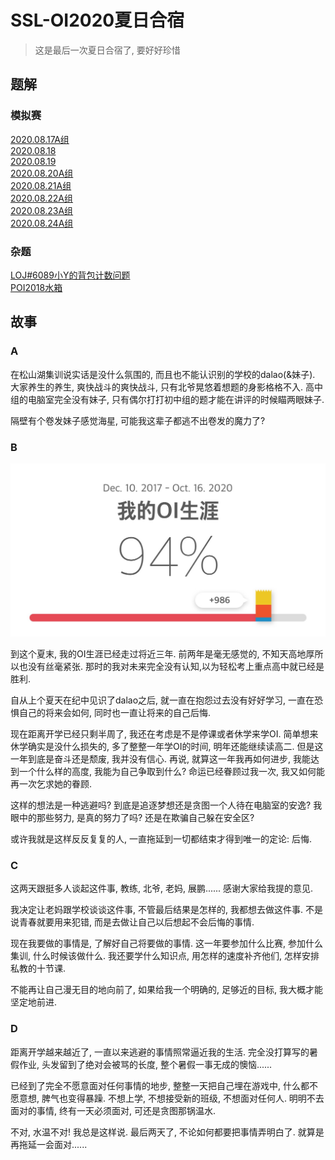 # SSL-OI2020夏日合宿

> 这是最后一次夏日合宿了, 要好好珍惜

## 题解

### 模拟赛

[2020.08.17A组](../Blog/2020.08.17/SSLOJ2020.8.17A.html)  
[2020.08.18](../Blog/2020.08.18/SSLOJ2020.08.18.html)  
[2020.08.19](../Blog/2020.08.19/SSLOJ2020.08.19.html)  
[2020.08.20A组](..//Blog/2020.08.20/2020.08.20A.html)  
[2020.08.21A组](../Blog/2020.08.21/SSLOJ2020.08.21A.html)  
[2020.08.22A组](../Blog/2020.08.22/SSL2020.08.22A.html)  
[2020.08.23A组](../Blog/2020.08.23/SSL2020.08.23.html)  
[2020.08.24A组](../Blog/2020.08.24/2020.08.24A.html)  

### 杂题

[LOJ#6089小Y的背包计数问题](../Blog/2020.08.19/LOJ6089.html)  
[POI2018水箱](../Blog/2020.08.18/POI2018水箱.html)  

## 故事

### A

在松山湖集训说实话是没什么氛围的, 而且也不能认识别的学校的dalao(&妹子). 大家养生的养生, 爽快战斗的爽快战斗, 只有北爷晃悠着想题的身影格格不入. 高中组的电脑室完全没有妹子, 只有偶尔打打初中组的题才能在讲评的时候瞄两眼妹子. 

隔壁有个卷发妹子感觉海星, 可能我这辈子都逃不出卷发的魔力了?

### B

<center>

![](files/OI生涯.JPG)

</center>

到这个夏末, 我的OI生涯已经走过将近三年. 前两年是毫无感觉的, 不知天高地厚所以也没有丝毫紧张. 那时的我对未来完全没有认知,以为轻松考上重点高中就已经是胜利.

自从上个夏天在纪中见识了dalao之后, 就一直在抱怨过去没有好好学习, 一直在恐惧自己的将来会如何, 同时也一直让将来的自己后悔.

现在距离开学已经只剩半周了, 我还在考虑是不是停课或者休学来学OI. 简单想来休学确实是没什么损失的, 多了整整一年学OI的时间, 明年还能继续读高二. 但是这一年到底是奋斗还是颓废, 我并没有信心.
再说, 就算这一年我再如何进步, 我能达到一个什么样的高度, 我能为自己争取到什么? 命运已经眷顾过我一次, 我又如何能再一次乞求她的眷顾.

这样的想法是一种逃避吗? 到底是追逐梦想还是贪图一个人待在电脑室的安逸? 我眼中的那些努力, 是真的努力了吗? 还是在欺骗自己躲在安全区?

或许我就是这样反反复复的人, 一直拖延到一切都结束才得到唯一的定论: 后悔.

### C

这两天跟挺多人谈起这件事, 教练, 北爷, 老妈, 展鹏...... 感谢大家给我提的意见.

我决定让老妈跟学校谈谈这件事, 不管最后结果是怎样的, 我都想去做这件事. 不是说青春就要用来犯错, 而是去做让自己以后想起不会后悔的事情. 

现在我要做的事情是, 了解好自己将要做的事情. 这一年要参加什么比赛, 参加什么集训, 什么时候该做什么. 我还要学什么知识点, 用怎样的速度补齐他们, 怎样安排私教的十节课. 

不能再让自己漫无目的地向前了, 如果给我一个明确的, 足够近的目标, 我大概才能坚定地前进.

### D

距离开学越来越近了, 一直以来逃避的事情照常逼近我的生活. 完全没打算写的暑假作业, 头发留到了绝对会被骂的长度, 整个暑假一事无成的懊恼......

已经到了完全不愿意面对任何事情的地步, 整整一天把自己埋在游戏中, 什么都不愿意想, 脾气也变得暴躁. 不想上学, 不想接受新的班级, 不想面对任何人. 明明不去面对的事情, 终有一天必须面对, 可还是贪图那锅温水. 

不对, 水温不对! 我总是这样说. 最后两天了, 不论如何都要把事情弄明白了. 就算是再拖延一会面对......

